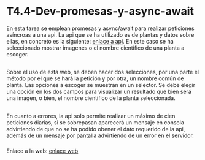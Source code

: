 # T4.4-Dev-promesas-y-async-await
En esta tarea se emplean promesas y async/await para realizar peticiones asíncroas a una api. La api que se ha utilizado es de plantas y datos sobre ellas, en concreto es la siguiente: [enlace a api](https://perenual.com/subscription-api-pricing). En este caso se ha seleccionado mostrar imagenes o el nombre científico de una planta a escoger.
##
Sobre el uso de esta web, se deben hacer dos selecciones, por una parte el método por el que se hará la petición y por otra, un nombre común de planta. Las opciones a escoger se muestran en un selector. Se debe elegir una opción en los dos campos para visualizar un resultado que bien será una imagen, o bien, el nombre científico de la planta seleccionada.
##
En cuanto a errores, la api solo permite realizar un máximo de cien peticiones diarias, si se sobrepasan aparecerá un mensaje en consola advirtiendo de que no se ha podido obener el dato requerido de la api, además de un mensaje por pantalla advirtiendo de un error en el servidor.
###
Enlace a la web: [enlace web](https://danielasestelod.github.io/index.html)



